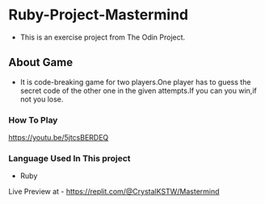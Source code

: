 # Ruby-Project-Mastermind

- This is an exercise project from The Odin Project.

## About Game

- It is code-breaking game for two players.One player has to guess the secret code of the other one in the given attempts.If you can you win,if not you lose.

### How To Play

https://youtu.be/5jtcsBERDEQ

### Language Used In This project

- Ruby

Live Preview at - https://replit.com/@CrystalKSTW/Mastermind